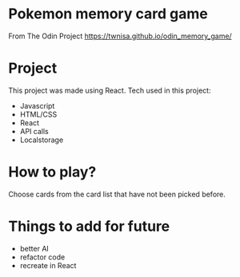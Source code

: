 # Pokemon memory card game
From The Odin Project
https://twnisa.github.io/odin_memory_game/

# Project
This project was made using React.
Tech used in this project:
  - Javascript
  - HTML/CSS
  - React
  - API calls
  - Localstorage

# How to play?
Choose cards from the card list that have not been picked before.


# Things to add for future
- better AI
- refactor code
- recreate in React
